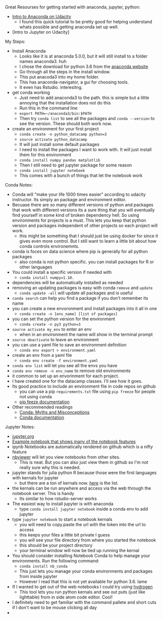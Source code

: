 
Great Resourses for getting started with anaconda, jupyter, python:

  - [Intro to Anaconda on Udacity](https://classroom.udacity.com/courses/ud1111/lessons/c6a12f2e-63f2-4007-a2c3-dd3e5f06f3cb/concepts/4cdc5a26-1e54-4a69-8eb4-f15e37aaab7b)
    - I found this quick tutorial to be pretty good for helping understand whats possible and getting anaconda set up well.
  - [Intro to Jupyter on Udacity]


My Steps:

  - Install Anaconda
    - Looks like it is at anaconda 5.0.0, but it will still install to a folder names anaconda3. huh
    - I chose the download for python 3.6 from the [anaconda website](https://www.anaconda.com/download/#macos)
    - Go through all the steps in the install window.
    - This put anacoda3 into my home folder.
    - This has anaconda-navigator, a gui for choosing tools.
    - It even has Rstudio. interesitng.
  - get conda working
    - Just need to add anaconda3 to the path. this is simple but a little annoying that the installation does not do this
    - Run this in the command line
    - `export PATH=~/anaconda3/bin:$PATH`
    - Then try `conda list` to see all the packages and `conda --version` to see the version. These should both work now.
  - create an environment for your first project
    - `conda create -n python_datacamp python=3`
    - `source activate python_datacamp`
    - It will just install some default packages
    - I need to install the packages I want to work with. It will just install them for this environment
    - `conda install numpy pandas matplotlib`
    - Then I still need to get jupyter package for some reason
    - `conda install jupyter notebook`
    - This comes with a bunch of things that let the notebook work




Conda Notes:

  - Conda will "make your life 1000 times easier" according to udacity instructor. Its simply an package and environment editor.
  - Becuase there are so many different versions of python and packages that work with different versions its a sure thing that you will eventually find yourself in some kind of broken dependency hell. So using environments for projects is a must. This lets you keep that python version and packages independent of other projects so each project will work.
    - this might be something that I should just be using docker for since it gives even more control. But I still want to learn a little bit about how conda controls environemnts.
  - conda is foces on data science where pip is generally for all python packages
    - also conda is not python specific. you can install packages for R or other languages
  - You could install a specific version if needed with
    - `conda install numpy=1.10.`
  - dependencies will be automatically installed as needed
  - removing an updating packages is easy with conda `remove` and `update`
    - `conda update -all` will update all packages and is useful
  - `conda search` can help you find a package if you don't remember its name
  - you can create a new envoronment and install packages into it all in one
    - `conda create -n [env_name] [list of packages]`
  - you can set the python version for the environment
    - `conda create -n py3 python=3`
  - `source activate my_env` to enter an env
    - when in an environment the name will show in the terminal prompt
  - `source deactivate` to leave an environment
  - you can use a yaml file to save an environment definition
    - `conda env export > environment.yaml`
  - create an env from a yaml file
    - `conda env create -f environment.yaml`
  - `conda env list` will let you see all the envs you have
  - `conda env remove -n env_name` to remove old environments
  - it common to set up an envorinment for each project.
  - I have created one for the datacamp classes. I'll see how it goes.
  - Its good practice to include an environment file in code repos on github
    - you can use a pip `requirements.txt` file using `pip freeze` for people not using conda
    - [pip feeze documentation](https://pip.pypa.io/en/stable/reference/pip_freeze/)
  - Other recommended readings
    - [Conda: Myths and Misconceptions](https://jakevdp.github.io/blog/2016/08/25/conda-myths-and-misconceptions/)
    - [Conda documentation](https://conda.io/docs/user-guide/tasks/index.html)
    
Jupyter Notes:

  - [jupyter.org](http://jupyter.org/)
  - [Example notebook that shows many of the notebook features](https://github.com/mcleonard/blog_posts/blob/master/body_fat_percentage.ipynb)
  - ipynb Notebooks are automatically rendered on github which is a nifty feature
  - [nbviewer](http://nbviewer.jupyter.org/) will let you view notebooks from other sites.
    - This is neat. But you can also just view them in github so I'm not really sure why this is needed.
  - jupyter stands for julia python R because those were the first languages with kernals for jupyter
    - but there are a ton of kernals now. [here](https://github.com/jupyter/jupyter/wiki/Jupyter-kernels) is the list.
  - the kernals can be run anywhere and access via the web through the notebook server. This is handy
    - Its similar to how rstudio-server works
  - The easiest way to install jupyter is with anaconda
    - type `conda install jupyter notebook` inside a conda env to add jupyter
  - type `jupyter notebook` to start a notebook kernals
    - you will need to copy.paste the url with the token into the url to access
    - this keeps your files a little bit private I guess
    - you will see your file directory from where you started the notebook
    - this should be your project directory
    - your terminal window will now be tied up running the kernal
  - You should consider installing Notebook Conda to help manage your environments. Run the following command:
    - `conda install nb_conda`
    - This just lets you manage your conda environments and packages from inside jupyter
    - However I read that this is not yet available for python 3.6. lame
  - If I wanted to get out of the web notebooks I could try using [hydrogen](https://atom.io/packages/hydrogen)
    - This tool lets you run python kernals and see out puts (just like lighttable) from in side atom code editor. Cool!
  - I definitely need to get familiar with the command pallete and short cuts if I don't want to be mouse clicking all day
  -
